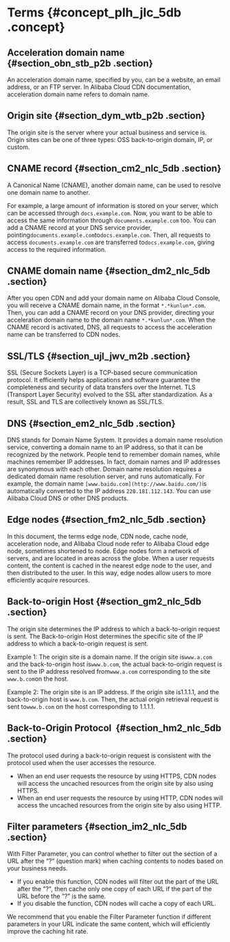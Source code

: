 # Terms {#concept_plh_jlc_5db .concept}

## Acceleration domain name {#section_obn_stb_p2b .section}

An acceleration domain name, specified by you, can be a website, an email address, or an FTP server. In Alibaba Cloud CDN documentation, acceleration domain name refers to domain name.

## Origin site {#section_dym_wtb_p2b .section}

The origin site is the server where your actual business and service is. Origin sites can be one of three types: OSS back-to-origin domain, IP, or custom.

## CNAME record {#section_cm2_nlc_5db .section}

A Canonical Name \(CNAME\), another domain name, can be used to resolve one domain name to another.

For example, a large amount of information is stored on your server, which can be accessed through `docs.example.com`. Now, you want to be able to access the same information through `documents.example.com` too. You can add a CNAME record at your DNS service provider, pointing`documents.example.com`to`docs.example.com`. Then, all requests to access `documents.example.com` are transferred to`docs.example.com`, giving access to the required information.

## CNAME domain name {#section_dm2_nlc_5db .section}

After you open CDN and add your domain name on Alibaba Cloud Console, you will receive a CNAME domain name, in the format `*.*kunlun*.com`. Then, you can add a CNAME record on your DNS provider, directing your acceleration domain name to the domain name `*.*kunlun*.com`. When the CNAME record is activated, DNS, all requests to access the acceleration name can be transferred to CDN nodes.

## SSL/TLS {#section_ujl_jwv_m2b .section}

SSL \(Secure Sockets Layer\) is a TCP-based secure communication protocol. It efficiently helps applications and software guarantee the completeness and security of data transfers over the Internet. TLS \(Transport Layer Security\) evolved to the SSL after standardization. As a result, SSL and TLS are collectively known as SSL/TLS.

## DNS {#section_em2_nlc_5db .section}

DNS stands for Domain Name System. It provides a domain name resolution service, converting a domain name to an IP address, so that it can be recognized by the network. People tend to remember domain names, while machines remember IP addresses. In fact, domain names and IP addresses are synonymous with each other. Domain name resolution requires a dedicated domain name resolution server, and runs automatically. For example, the domain name `[www.baidu.com](http://www.baidu.com/)`is automatically converted to the IP address `220.181.112.143`. You can use Alibaba Cloud DNS or other DNS products.

## Edge nodes {#section_fm2_nlc_5db .section}

In this document, the terms edge node, CDN node, cache node, acceleration node, and Alibaba Cloud node refer to Alibaba Cloud edge node, sometimes shortened to node. Edge nodes form a network of servers, and are located in areas across the globe. When a user requests content, the content is cached in the nearest edge node to the user, and then distributed to the user. In this way, edge nodes allow users to more efficiently acquire resources.

## Back-to-origin Host {#section_gm2_nlc_5db .section}

The origin site determines the IP address to which a back-to-origin request is sent. The Back-to-origin Host determines the specific site of the IP address to which a back-to-origin request is sent.

Example 1: The origin site is a domain name. If the origin site is`www.a.com` and the back-to-origin host is`www.b.com`, the actual back-to-origin request is sent to the IP address resolved from`www.a.com` corresponding to the site `www.b.com`on the host.

Example 2: The origin site is an IP address. If the origin site is1.1.1.1, and the back-to-origin host is `www.b.com`. Then, the actual origin retrieval request is sent to`www.b.com` on the host corresponding to 1.1.1.1.

## Back-to-Origin Protocol  {#section_hm2_nlc_5db .section}

The protocol used during a back-to-origin request is consistent with the protocol used when the user accesses the resource.

-   When an end user requests the resource by using HTTPS, CDN nodes will access the uncached resources from the origin site by also using HTTPS.
-   When an end user requests the resource by using HTTP, CDN nodes will access the uncached resources from the origin site by also using HTTP.

## Filter parameters {#section_im2_nlc_5db .section}

With Filter Parameter, you can control whether to filter out the section of a URL after the “?” \(question mark\) when caching contents to nodes based on your business needs.

-   If you enable this function, CDN nodes will filter out the part of the URL after the "?", then cache only one copy of each URL if the part of the URL before the “?” is the same.
-   If you disable the function, CDN nodes will cache a copy of each URL.

We recommend that you enable the Filter Parameter function if different parameters in your URL indicate the same content, which will efficiently improve the caching hit rate.

